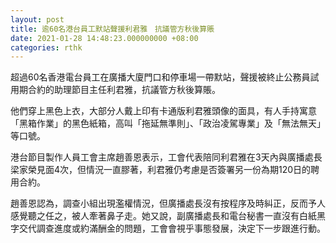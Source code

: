 ```yaml
---
layout: post
title: 逾60名港台員工默站聲援利君雅　抗議管方秋後算賬
date: 2021-01-28 14:48:23.000000000 +08:00
categories: rthk
---
```


超過60名香港電台員工在廣播大廈門口和停車場一帶默站，聲援被終止公務員試用期合約的助理節目主任利君雅，抗議管方秋後算賬。

他們穿上黑色上衣，大部分人戴上印有卡通版利君雅頭像的面具，有人手持寓意「黑箱作業」的黑色紙箱，高叫「拖延無準則」、「政治凌駕專業」及「無法無天」等口號。

港台節目製作人員工會主席趙善恩表示，工會代表陪同利君雅在3天內與廣播處長梁家榮見面4次，但情況一直膠著，利君雅仍考慮是否簽署另一份為期120日的聘用合約。

趙善恩認為，調查小組出現濫權情況，但廣播處長沒有按程序及時糾正，反而予人感覺聽之任之，被人牽著鼻子走。她又說，副廣播處長和電台秘書一直沒有白紙黑字交代調查進度或約滿酬金的問題，工會會視乎事態發展，決定下一步跟進行動。
